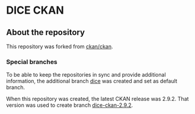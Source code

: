 # DICE CKAN

## About the repository

This repository was forked from [ckan/ckan](https://github.com/ckan/ckan).

### Special branches

To be able to keep the repositories in sync and provide additional information, the additional branch [dice](https://github.com/dice-group/dice-ckan/tree/dice) was created and set as default branch.

When this repository was created, the latest CKAN release was 2.9.2. That version was used to create branch [dice-ckan-2.9.2](https://github.com/dice-group/dice-ckan/tree/dice-ckan-2.9.2).